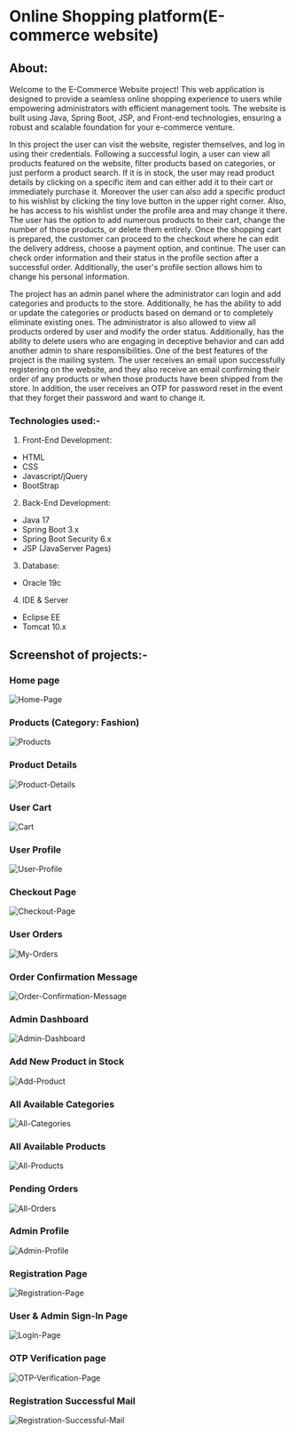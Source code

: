 # Online Shopping platform(E-commerce website)
## About:
Welcome to the E-Commerce Website project! This web application is designed to provide a seamless online shopping experience to users while empowering administrators with efficient management tools. The website is built using Java, Spring Boot, JSP, and Front-end technologies, ensuring a robust and scalable foundation for your e-commerce venture.
  
In this project the user can visit the website, register themselves, and log in using their credentials. Following a successful login, a user can view all products featured on the website, filter products based on categories, or just perform a product search. If it is in stock, the user may read product details by clicking on a specific item and can either add it to their cart or immediately purchase it. Moreover the user can also add a specific product to his wishlist by clicking the tiny love button in the upper right corner. Also, he has access to his wishlist under the profile area and may change it there. The user has the option to add numerous products to their cart, change the number of those products, or delete them entirely. Once the shopping cart is prepared, the customer can proceed to the checkout where he can edit the delivery address, choose a payment option, and continue. The user can check order information and their status in the profile section after a successful order. Additionally, the user's profile section allows him to change his personal information.

The project has an admin panel where the administrator can login and add categories and products to the store. Additionally, he has the ability to add or update the categories or products based on demand or to completely eliminate existing ones. The administrator is also allowed to view all products ordered by user and modify the order status. Additionally, has the ability to delete users who are engaging in deceptive behavior and can add another admin to share responsibilities.
One of the best features of the project is the mailing system. The user receives an email upon successfully registering on the website, and they also receive an email confirming their order of any products or when those products have been shipped from the store. In addition, the user receives an OTP for password reset in the event that they forget their password and want to change it.

### Technologies used:-
1. Front-End Development:
- HTML
- CSS
- Javascript/jQuery
- BootStrap

2. Back-End Development:
- Java 17
-	Spring Boot 3.x
-	Spring Boot Security 6.x
-	JSP (JavaServer Pages)

3. Database:
- Oracle 19c

4. IDE & Server
- Eclipse EE
- Tomcat 10.x

## Screenshot of projects:-
### Home page
![Home-Page](https://github.com/user-attachments/assets/4cce784c-3dda-47d6-8671-789722c41be0)

### Products (Category: Fashion)
![Products](https://github.com/user-attachments/assets/ee92c862-c9ac-49f1-8ad7-8fa0c1bc6866)

### Product Details
![Product-Details](https://github.com/user-attachments/assets/c32590af-3c2b-4d5c-8796-a853a3e6cab2)

### User Cart
![Cart](https://github.com/user-attachments/assets/86ddb7bf-8239-4dd4-b22e-3576535d5e96)

### User Profile
![User-Profile](https://github.com/user-attachments/assets/cab9c59d-aca8-4a34-97ad-8cea8b6dffc4)

### Checkout Page
![Checkout-Page](https://github.com/user-attachments/assets/636ca518-8950-4068-b0cf-92f773a0a542)

### User Orders
![My-Orders](https://github.com/user-attachments/assets/fa0d50b1-7534-42b9-8d1c-b8dbd5b60bd1)

### Order Confirmation Message
![Order-Confirmation-Message](https://github.com/user-attachments/assets/bb09726d-63bc-4c19-9fde-50823a6ddb78)

### Admin Dashboard
![Admin-Dashboard](https://github.com/user-attachments/assets/a1367a28-c523-458b-a2de-a76da348a08f)

### Add New Product in Stock
![Add-Product](https://github.com/user-attachments/assets/cf316c6b-06d1-405f-bdc4-82c08d2bfc8a)

### All Available Categories
![All-Categories](https://github.com/user-attachments/assets/8aa302f9-3a52-4e73-b218-4061ac7433b8)

### All Available Products
![All-Products](https://github.com/user-attachments/assets/81df9f02-9b5c-4b9f-9bd4-862a281d0812)

### Pending Orders
![All-Orders](https://github.com/user-attachments/assets/e39cfacf-fccb-485b-a23d-5d6bfb9c05cb)

### Admin Profile
![Admin-Profile](https://github.com/user-attachments/assets/198dacb9-6f7e-4ed1-a86d-19c7810aa55a)

### Registration Page
![Registration-Page](https://github.com/user-attachments/assets/3eade69b-91a6-4e8b-ac87-0317c8cbfedc)

### User & Admin Sign-In Page
![Login-Page](https://github.com/user-attachments/assets/c748d69e-2b0b-447a-931f-c18b8c5e822f)

### OTP Verification page
![OTP-Verification-Page](https://github.com/user-attachments/assets/bde2dca6-6887-4c38-a2e5-a83c683458d3)

### Registration Successful Mail
![Registration-Successful-Mail](https://github.com/user-attachments/assets/df995090-8ac9-4d6c-8953-ae347fb1d89b)












